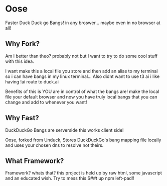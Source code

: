 # Oose

Faster Duck Duck go Bangs! in any broswer... maybe even in no browser at all!


## Why Fork?

Am I better than theo? probably not but I want to try to do some cool stuff with this idea.

I want make this a local file you store and then add an alias to my terminal so i can have bangs in my linux terminal... Also didnt want to use t3 ai i like having !ai route to duck.ai

Benefits of this is YOU are in control of what the bangs are! make the local file your default browser and now you have truly local bangs that you can change and add to whenever you want!



## Why Fast?

DuckDuckGo Bangs are serverside this works client side!

Oose, forked from Unduck, Stores DuckDuckGo's bang mapping file locally and uses your chosen dns to resolve not theirs. 

## What Framework?
Framework? whats that? this project is held up by raw html, some javascript and an educated wish. Try to mess this S##t up npm left-pad!!
